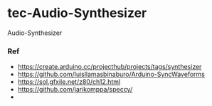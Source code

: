 # tec-Audio-Synthesizer
Audio-Synthesizer



### Ref
- https://create.arduino.cc/projecthub/projects/tags/synthesizer
- https://github.com/luisllamasbinaburo/Arduino-SyncWaveforms
- https://sol.gfxile.net/z80/ch12.html
- https://github.com/jarikomppa/speccy/
- 

